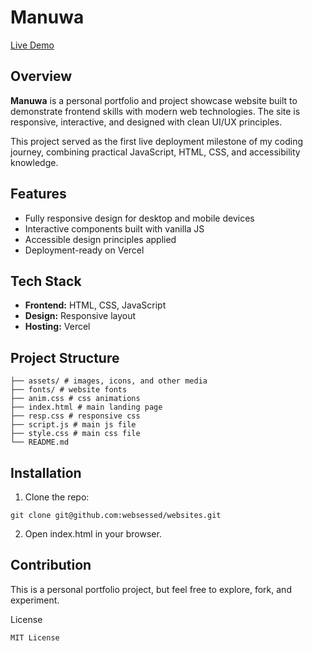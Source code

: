 # Manuwa

[Live Demo](https://manuwa.vercel.app/)

## Overview
**Manuwa** is a personal portfolio and project showcase website built to demonstrate frontend skills with modern web technologies. The site is responsive, interactive, and designed with clean UI/UX principles.

This project served as the first live deployment milestone of my coding journey, combining practical JavaScript, HTML, CSS, and accessibility knowledge.

## Features
- Fully responsive design for desktop and mobile devices
- Interactive components built with vanilla JS
- Accessible design principles applied
- Deployment-ready on Vercel

## Tech Stack
- **Frontend:** HTML, CSS, JavaScript
- **Design:** Responsive layout
- **Hosting:** Vercel

## Project Structure
```/manuwa
├── assets/ # images, icons, and other media 
├── fonts/ # website fonts 
├── anim.css # css animations
├── index.html # main landing page
├── resp.css # responsive css
├── script.js # main js file 
├── style.css # main css file 
└── README.md
```

## Installation
1. Clone the repo:
```
git clone git@github.com:websessed/websites.git
```
2. Open index.html in your browser.

## Contribution 
This is a personal portfolio project, but feel free to explore, fork, and experiment.

License
```
MIT License 
